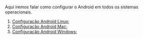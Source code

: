 Aqui iremos falar como configurar o Android em todos os sistemas operacionais.

1. [Configuração Android Linux](https://github.com/brunobatista25/best_archer/blob/master/tests/ConfiguracaoAndroid/configuracao_android_linux.md);
2. [Configuração Android Mac](https://github.com/brunobatista25/best_archer/blob/master/tests/ConfiguracaoAndroid/configurando_android_mac.md);
3. [Configuração Android Windows](https://github.com/brunobatista25/best_archer/blob/master/tests/ConfiguracaoAndroid/configuracao_android_windows.md);